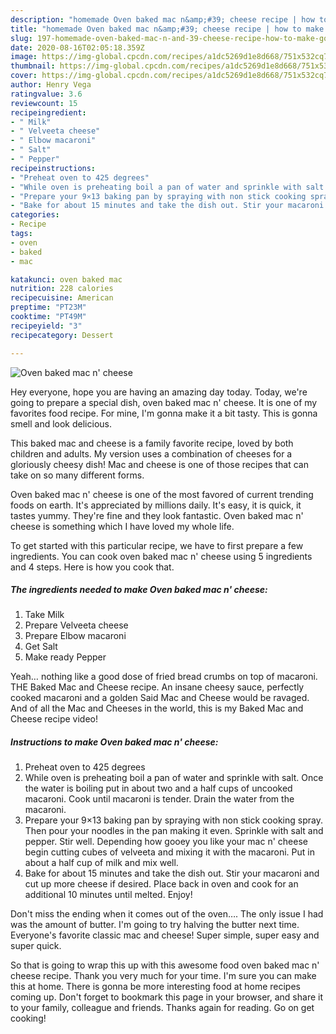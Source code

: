 ```yaml
---
description: "homemade Oven baked mac n&amp;#39; cheese recipe | how to make good Oven baked mac n&amp;#39; cheese"
title: "homemade Oven baked mac n&amp;#39; cheese recipe | how to make good Oven baked mac n&amp;#39; cheese"
slug: 197-homemade-oven-baked-mac-n-and-39-cheese-recipe-how-to-make-good-oven-baked-mac-n-and-39-cheese
date: 2020-08-16T02:05:18.359Z
image: https://img-global.cpcdn.com/recipes/a1dc5269d1e8d668/751x532cq70/oven-baked-mac-n-cheese-recipe-main-photo.jpg
thumbnail: https://img-global.cpcdn.com/recipes/a1dc5269d1e8d668/751x532cq70/oven-baked-mac-n-cheese-recipe-main-photo.jpg
cover: https://img-global.cpcdn.com/recipes/a1dc5269d1e8d668/751x532cq70/oven-baked-mac-n-cheese-recipe-main-photo.jpg
author: Henry Vega
ratingvalue: 3.6
reviewcount: 15
recipeingredient:
- " Milk"
- " Velveeta cheese"
- " Elbow macaroni"
- " Salt"
- " Pepper"
recipeinstructions:
- "Preheat oven to 425 degrees"
- "While oven is preheating boil a pan of water and sprinkle with salt. Once the water is boiling put in about two and a half cups of uncooked macaroni. Cook until macaroni is tender. Drain the water from the macaroni."
- "Prepare your 9×13 baking pan by spraying with non stick cooking spray. Then pour your noodles in the pan making it even. Sprinkle with salt and pepper. Stir well. Depending how gooey you like your mac n&#39; cheese begin cutting cubes of velveeta and mixing it with the macaroni. Put in about a half cup of milk and mix well."
- "Bake for about 15 minutes and take the dish out. Stir your macaroni and cut up more cheese if desired. Place back in oven and cook for an additional 10 minutes until melted. Enjoy!"
categories:
- Recipe
tags:
- oven
- baked
- mac

katakunci: oven baked mac 
nutrition: 228 calories
recipecuisine: American
preptime: "PT23M"
cooktime: "PT49M"
recipeyield: "3"
recipecategory: Dessert

---
```



![Oven baked mac n&#39; cheese](https://img-global.cpcdn.com/recipes/a1dc5269d1e8d668/751x532cq70/oven-baked-mac-n-cheese-recipe-main-photo.jpg)

Hey everyone, hope you are having an amazing day today. Today, we're going to prepare a special dish, oven baked mac n&#39; cheese. It is one of my favorites food recipe. For mine, I'm gonna make it a bit tasty. This is gonna smell and look delicious.

This baked mac and cheese is a family favorite recipe, loved by both children and adults. My version uses a combination of cheeses for a gloriously cheesy dish! Mac and cheese is one of those recipes that can take on so many different forms.

Oven baked mac n&#39; cheese is one of the most favored of current trending foods on earth. It's appreciated by millions daily. It's easy, it is quick, it tastes yummy. They're fine and they look fantastic. Oven baked mac n&#39; cheese is something which I have loved my whole life.


To get started with this particular recipe, we have to first prepare a few ingredients. You can cook oven baked mac n&#39; cheese using 5 ingredients and 4 steps. Here is how you cook that.

<!--inarticleads1-->

##### The ingredients needed to make Oven baked mac n&#39; cheese:

1. Take  Milk
1. Prepare  Velveeta cheese
1. Prepare  Elbow macaroni
1. Get  Salt
1. Make ready  Pepper


Yeah… nothing like a good dose of fried bread crumbs on top of macaroni. THE Baked Mac and Cheese recipe. An insane cheesy sauce, perfectly cooked macaroni and a golden Said Mac and Cheese would be ravaged. And of all the Mac and Cheeses in the world, this is my Baked Mac and Cheese recipe video! 

<!--inarticleads2-->

##### Instructions to make Oven baked mac n&#39; cheese:

1. Preheat oven to 425 degrees
1. While oven is preheating boil a pan of water and sprinkle with salt. Once the water is boiling put in about two and a half cups of uncooked macaroni. Cook until macaroni is tender. Drain the water from the macaroni.
1. Prepare your 9×13 baking pan by spraying with non stick cooking spray. Then pour your noodles in the pan making it even. Sprinkle with salt and pepper. Stir well. Depending how gooey you like your mac n&#39; cheese begin cutting cubes of velveeta and mixing it with the macaroni. Put in about a half cup of milk and mix well.
1. Bake for about 15 minutes and take the dish out. Stir your macaroni and cut up more cheese if desired. Place back in oven and cook for an additional 10 minutes until melted. Enjoy!


Don&#39;t miss the ending when it comes out of the oven…. The only issue I had was the amount of butter. I&#39;m going to try halving the butter next time. Everyone&#39;s favorite classic mac and cheese! Super simple, super easy and super quick. 

So that is going to wrap this up with this awesome food oven baked mac n&#39; cheese recipe. Thank you very much for your time. I'm sure you can make this at home. There is gonna be more interesting food at home recipes coming up. Don't forget to bookmark this page in your browser, and share it to your family, colleague and friends. Thanks again for reading. Go on get cooking!
